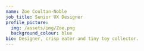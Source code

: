 ```yaml
---
name: Zoe Coultan-Noble
job_title: Senior UX Designer
profile_picture:
  img: /assets/img/Zoe.png
  background_colour: blue
bio: Designer, crisp eater and tiny toy collector.
---
```

